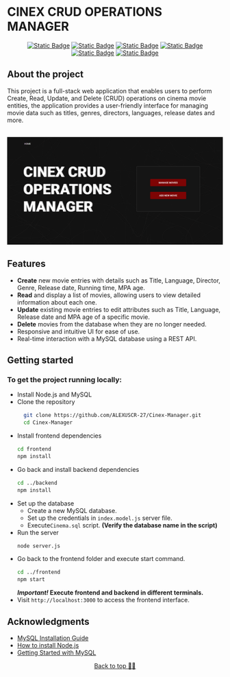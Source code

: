 <a id="readme-top"></a>
# CINEX CRUD OPERATIONS MANAGER

<div align="center">
 
 [![Static Badge](https://img.shields.io/badge/v18.2.0-blue?label=React)](https://es.react.dev/)
 [![Static Badge](https://img.shields.io/badge/v1.4.0-green?label=Axios)](https://axios-http.com/docs/intro)
 [![Static Badge](https://img.shields.io/badge/v20.17.0-lightgray?label=Node.js)](https://nodejs.org/en)
 [![Static Badge](https://img.shields.io/badge/v10.8.3-lightgreen?label=npm)](https://www.npmjs.com/)
 [![Static Badge](https://img.shields.io/badge/v4.18.2-purple?label=Express&labelColor=Express)](https://expressjs.com/es/)
 [![Static Badge](https://img.shields.io/badge/v2.18.1-rgb(43%2C%2093%2C%20128)?label=MySQL)](https://www.mysql.com/)
</div>

## About the project

This project is a full-stack web application that enables users to perform Create, Read, Update, and Delete (CRUD) operations on cinema movie entities, the application provides a user-friendly interface for managing movie data such as titles, genres, directors, languages, release dates and more.

<br/>

<div align="center">
 <img src="images/Screenshot1.png"/>
</div>

## Features
- **Create** new movie entries with details such as Title, Language, Director, Genre, Release date, Running time, MPA age.
- **Read** and display a list of movies, allowing users to view detailed information about each one.
- **Update** existing movie entries to edit attributes such as Title, Language, Release date and MPA age of a specific movie.
- **Delete** movies from the database when they are no longer needed.
- Responsive and intuitive UI for ease of use.
- Real-time interaction with a MySQL database using a REST API.
 
## Getting started

### To get the project running locally:
 - Install Node.js and MySQL
 - Clone the repository
   ```sh
     git clone https://github.com/ALEXUSCR-27/Cinex-Manager.git
     cd Cinex-Manager
   ```
- Install frontend dependencies
  ```sh
  cd frontend
  npm install
  ```
 - Go back and install backend dependencies
   ```sh
   cd ../backend
   npm install
   ```
- Set up the database
  - Create a new MySQL database.
  - Set up the credentials in `index.model.js` server file.
  - Execute`Cinema.sql` script. **(Verify the database name in the script)**
- Run the server
  ```sh
  node server.js
  ```
- Go back to the frontend folder and execute start command.
  ```sh
  cd ../frontend
  npm start
  ```
  ***Important!* Execute frontend and backend in different terminals.**
- Visit `http://localhost:3000` to access the frontend interface.

## Acknowledgments
* [MySQL Installation Guide](https://dev.mysql.com/doc/mysql-installation-excerpt/5.7/en/)
* [How to install Node.js](https://nodejs.org/en/learn/getting-started/how-to-install-nodejs)
* [Getting Started with MySQL](https://dev.mysql.com/doc/mysql-getting-started/en/)

<p align="center"><a href="#readme-top">Back to top ☝🏼</a></p>
